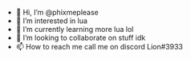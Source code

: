 - 👋 Hi, I’m @phixmeplease
- 👀 I’m interested in lua
- 🌱 I’m currently learning more lua lol
- 💞️ I’m looking to collaborate on stuff idk
- 📫 How to reach me call me on discord Lion#3933
